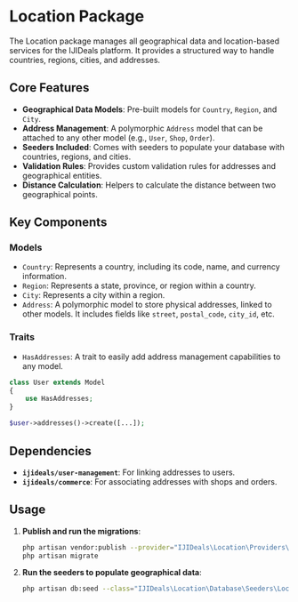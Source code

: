 # Location Package

The Location package manages all geographical data and location-based services for the IJIDeals platform. It provides a structured way to handle countries, regions, cities, and addresses.

## Core Features

-   **Geographical Data Models**: Pre-built models for `Country`, `Region`, and `City`.
-   **Address Management**: A polymorphic `Address` model that can be attached to any other model (e.g., `User`, `Shop`, `Order`).
-   **Seeders Included**: Comes with seeders to populate your database with countries, regions, and cities.
-   **Validation Rules**: Provides custom validation rules for addresses and geographical entities.
-   **Distance Calculation**: Helpers to calculate the distance between two geographical points.

## Key Components

### Models

-   `Country`: Represents a country, including its code, name, and currency information.
-   `Region`: Represents a state, province, or region within a country.
-   `City`: Represents a city within a region.
-   `Address`: A polymorphic model to store physical addresses, linked to other models. It includes fields like `street`, `postal_code`, `city_id`, etc.

### Traits

-   `HasAddresses`: A trait to easily add address management capabilities to any model.

```php
class User extends Model
{
    use HasAddresses;
}

$user->addresses()->create([...]);
```

## Dependencies

-   **`ijideals/user-management`**: For linking addresses to users.
-   **`ijideals/commerce`**: For associating addresses with shops and orders.

## Usage

1.  **Publish and run the migrations**:
    ```sh
    php artisan vendor:publish --provider="IJIDeals\Location\Providers\LocationServiceProvider" --tag="migrations"
    php artisan migrate
    ```

2.  **Run the seeders to populate geographical data**:
    ```sh
    php artisan db:seed --class="IJIDeals\Location\Database\Seeders\LocationDatabaseSeeder"
    ``` 
